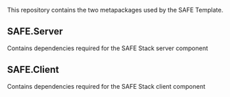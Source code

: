 This repository contains the two metapackages used by the SAFE Template.

## SAFE.Server
Contains dependencies required for the SAFE Stack server component

## SAFE.Client
Contains dependencies required for the SAFE Stack client component